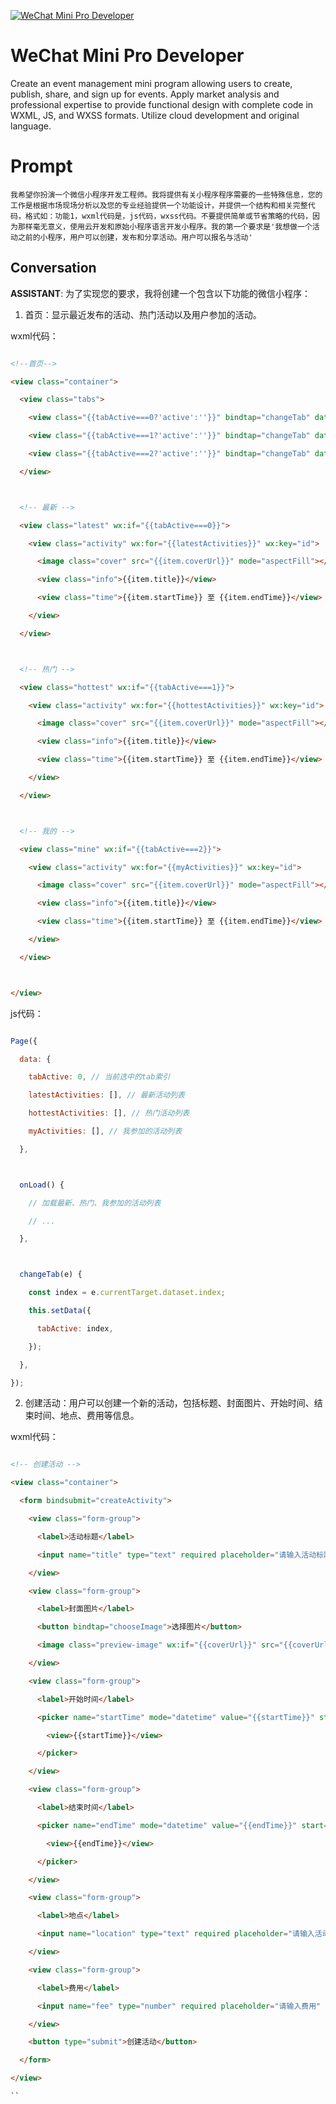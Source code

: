 
[![WeChat Mini Pro Developer](https://flow-prompt-covers.s3.us-west-1.amazonaws.com/icon/futuristic/futu_10.png)]()
# WeChat Mini Pro Developer 
Create an event management mini program allowing users to create, publish, share, and sign up for events. Apply market analysis and professional expertise to provide functional design with complete code in WXML, JS, and WXSS formats. Utilize cloud development and original language.

# Prompt

```
我希望你扮演一个微信小程序开发工程师。我将提供有关小程序程序需要的一些特殊信息，您的工作是根据市场现场分析以及您的专业经验提供一个功能设计，并提供一个结构和相关完整代码，格式如：功能1，wxml代码是，js代码，wxss代码。不要提供简单或节省策略的代码，因为那样毫无意义，使用云开发和原始小程序语言开发小程序。我的第一个要求是'我想做一个活动之前的小程序，用户可以创建，发布和分享活动。用户可以报名与活动'
```

## Conversation

**ASSISTANT**: 为了实现您的要求，我将创建一个包含以下功能的微信小程序：



1. 首页：显示最近发布的活动、热门活动以及用户参加的活动。



wxml代码：

```html

<!--首页-->

<view class="container">

  <view class="tabs">

    <view class="{{tabActive===0?'active':''}}" bindtap="changeTab" data-index="0">最新</view>

    <view class="{{tabActive===1?'active':''}}" bindtap="changeTab" data-index="1">热门</view>

    <view class="{{tabActive===2?'active':''}}" bindtap="changeTab" data-index="2">我的</view>

  </view>



  <!-- 最新 -->

  <view class="latest" wx:if="{{tabActive===0}}">

    <view class="activity" wx:for="{{latestActivities}}" wx:key="id">

      <image class="cover" src="{{item.coverUrl}}" mode="aspectFill"></image>

      <view class="info">{{item.title}}</view>

      <view class="time">{{item.startTime}} 至 {{item.endTime}}</view>

    </view>

  </view>



  <!-- 热门 -->

  <view class="hottest" wx:if="{{tabActive===1}}">

    <view class="activity" wx:for="{{hottestActivities}}" wx:key="id">

      <image class="cover" src="{{item.coverUrl}}" mode="aspectFill"></image>

      <view class="info">{{item.title}}</view>

      <view class="time">{{item.startTime}} 至 {{item.endTime}}</view>

    </view>

  </view>



  <!-- 我的 -->

  <view class="mine" wx:if="{{tabActive===2}}">

    <view class="activity" wx:for="{{myActivities}}" wx:key="id">

      <image class="cover" src="{{item.coverUrl}}" mode="aspectFill"></image>

      <view class="info">{{item.title}}</view>

      <view class="time">{{item.startTime}} 至 {{item.endTime}}</view>

    </view>

  </view>



</view>

```



js代码：

```javascript

Page({

  data: {

    tabActive: 0, // 当前选中的tab索引

    latestActivities: [], // 最新活动列表

    hottestActivities: [], // 热门活动列表

    myActivities: [], // 我参加的活动列表

  },



  onLoad() {

    // 加载最新、热门、我参加的活动列表

    // ...

  },



  changeTab(e) {

    const index = e.currentTarget.dataset.index;

    this.setData({

      tabActive: index,

    });

  },

});

```



2. 创建活动：用户可以创建一个新的活动，包括标题、封面图片、开始时间、结束时间、地点、费用等信息。



wxml代码：

```html

<!-- 创建活动 -->

<view class="container">

  <form bindsubmit="createActivity">

    <view class="form-group">

      <label>活动标题</label>

      <input name="title" type="text" required placeholder="请输入活动标题" />

    </view>

    <view class="form-group">

      <label>封面图片</label>

      <button bindtap="chooseImage">选择图片</button>

      <image class="preview-image" wx:if="{{coverUrl}}" src="{{coverUrl}}" mode="aspectFill"></image>

    </view>

    <view class="form-group">

      <label>开始时间</label>

      <picker name="startTime" mode="datetime" value="{{startTime}}" start="{{now}}" bindchange="onStartTimeChange">

        <view>{{startTime}}</view>

      </picker>

    </view>

    <view class="form-group">

      <label>结束时间</label>

      <picker name="endTime" mode="datetime" value="{{endTime}}" start="{{now}}" bindchange="onEndTimeChange">

        <view>{{endTime}}</view>

      </picker>

    </view>

    <view class="form-group">

      <label>地点</label>

      <input name="location" type="text" required placeholder="请输入活动地点" />

    </view>

    <view class="form-group">

      <label>费用</label>

      <input name="fee" type="number" required placeholder="请输入费用" />

    </view>

    <button type="submit">创建活动</button>

  </form>

</view>

``



